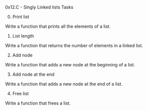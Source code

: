 0x12.C - Singly Linked lists
Tasks 

0. Print list

Write a function that prints all the elements of a list. 

1. List length

Write a function that returns the number of elements in a linked list.


2. Add node

Write a function that adds a new node at the beginning of a list.

3. Add node at the end

Write a function that adds a new node at the end of a list.

4. Free list

Write a function that frees a list.
